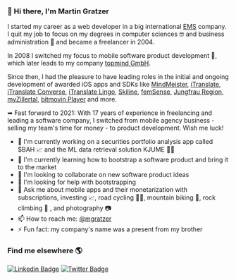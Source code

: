 ### 👋 Hi there, I'm Martin Gratzer

I started my career as a web developer in a big international [EMS](https://en.wikipedia.org/wiki/Electronics_manufacturing_services) company. I quit my job to focus on my degrees in computer sciences 🤓 and business administration 👔 and became a freelancer in 2004. 

In 2008 I switched my focus to mobile software product development 📱, which later leads to my company [topmind GmbH](https://topmind.eu). 

Since then, I had the pleasure to have leading roles in the initial and ongoing development of awarded iOS apps and SDKs like [MindMeister](https://apps.apple.com/app/id381073026), [iTranslate](https://apps.apple.com/app/id288113403), [iTranslate Converse](https://apps.apple.com/app/id1241264761), [iTranslate Lingo](https://apps.apple.com/app/id1436833817), [Skiline](https://apps.apple.com/app/id406479148), [femSense](https://apps.apple.com/app/id1373747509), [Jungfrau Region](https://apps.apple.com/app/id1465310312), [myZillertal](https://apps.apple.com/app/id1488510082), [bitmovin Player](https://github.com/bitmovin/bitmovin-player-ios-samples) and more.

➡ Fast forward to 2021: With 17 years of experience in freelancing and leading a software company, I switched from mobile agency business - selling my team's time for money - to product development. Wish me luck!

- 🔭 I'm currently working on a securities portfolio analysis app called $BAH 📈 and the ML data retrieval solution KJUME 👨‍💻
- 🌱 I'm currently learning how to bootstrap a software product and bring it to the market
- 👯 I'm looking to collaborate on new software product ideas
- 🤔 I'm looking for help with bootstrapping
- 💬 Ask me about mobile apps and their monetarization with subscriptions, investing 📈, road cycling 🚴‍♂️, mountain biking 🚵, rock climbing 🧗 , and photography 📷
- 📫 How to reach me: [@mgratzer](https://twitter.com/mgratzer)
- ⚡ Fun fact: my company's name was a present from my brother

### Find me elsewhere 🌎

[![Linkedin Badge](https://img.shields.io/badge/-LinkedIn-blue?style=flat-square&logo=Linkedin&logoColor=white&link=https://www.linkedin.com/in/martingratzer/)](https://www.linkedin.com/in/martingratzer/)  [![Twitter Badge](https://img.shields.io/badge/-Twitter-1ca0f1?style=flat-square&labelColor=1ca0f1&logo=twitter&logoColor=white&link=https://twitter.com/mgratzer)](https://twitter.com/mgratzer)
